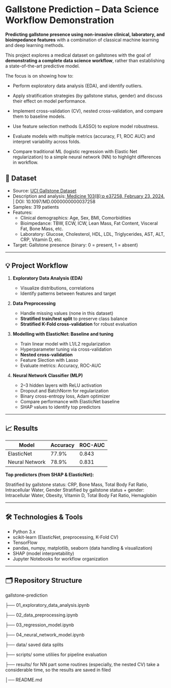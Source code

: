 # Gallstone Prediction – Data Science Workflow Demonstration

**Predicting gallstone presence using non-invasive clinical, laboratory, and bioimpedance features** with a combination of classical machine learning and deep learning methods.  

This project explores a medical dataset on gallstones with the goal of **demonstrating a complete data science workflow**, rather than establishing a state-of-the-art predictive model.

The focus is on showing how to:

- Perform exploratory data analysis (EDA), and identify outliers.

- Apply stratification strategies (by gallstone status, gender) and discuss their effect on model performance.

- Implement cross-validation (CV), nested cross-validation, and compare them to baseline models.

- Use feature selection methods (LASSO) to explore model robustness.

- Evaluate models with multiple metrics (accuracy, F1, ROC AUC) and interpret variability across folds.

- Compare traditional ML (logistic regression with Elastic Net regularization) to a simple neural network (NN) to highlight differences in workflow.



## 📂 Dataset

- Source: [UCI Gallstone Dataset](https://www.kaggle.com/datasets/xixama/gallstone-dataset-uci)
- Description and analysis:[ Medicine 103(8):p e37258, February 23, 2024.](https://journals.lww.com/md-journal/toc/2024/02230) | DOI: 10.1097/MD.0000000000037258  
- Samples: 319 patients  
- Features:  
  - Clinical demographics: Age, Sex, BMI, Comorbidities  
  - Bioimpedance: TBW, ECW, ICW, Lean Mass, Fat Content, Visceral Fat, Bone Mass, etc.  
  - Laboratory: Glucose, Cholesterol, HDL, LDL, Triglycerides, AST, ALT, CRP, Vitamin D, etc.  
- Target: Gallstone presence (binary: 0 = present, 1 = absent)  

---

## 💡 Project Workflow

1. **Exploratory Data Analysis (EDA)**  
   - Visualize distributions, correlations  
   - Identify patterns between features and target  

2. **Data Preprocessing**  
   - Handle missing values (none in this dataset)  
   - **Stratified train/test split** to preserve class balance  
   - **Stratified K-Fold cross-validation** for robust evaluation  

3. **Modelling with ElasticNet: Baseline and tuning**  
   - Train linear model with L1/L2 regularization  
   - Hyperparameter tuning via cross-validation
   - **Nested cross-validation**
   - Feature Slection with Lasso
   - Evaluate metrics: Accuracy, ROC-AUC

4. **Neural Network Classifier (MLP)**  
   - 2–3 hidden layers with ReLU activation  
   - Dropout and BatchNorm for regularization  
   - Binary cross-entropy loss, Adam optimizer  
   - Compare performance with ElasticNet baseline  
   - SHAP values to identify top predictors

---

## 📈 Results

| Model          | Accuracy | ROC-AUC |
|----------------|---------|---------|
| ElasticNet     | 77.9%   | 0.843    |
| Neural Network | 78.9%   | 0.831    |

**Top predictors (from SHAP & ElasticNet):**
 
Stratified by gallstone status: CRP, Bone Mass, Total Body Fat Ratio, Intracellular Water, Gender
Stratified by gallstone status + gender: Intracellular Water, Obesity, Vitamin D, Total Body Fat Ratio, Hemaglobin

---

## 🛠️ Technologies & Tools

- Python 3.x  
- scikit-learn (ElasticNet, preprocessing, K-Fold CV)  
- TensorFlow  
- pandas, numpy, matplotlib, seaborn (data handling & visualization)  
- SHAP (model interpretability)  
- Jupyter Notebooks for workflow organization  

---

## 🗂️ Repository Structure

gallstone-prediction

├── 01_exploratory_data_analysis.ipynb

├── 02_data_preprocessing.ipynb

├── 03_regression_model.ipynb

├── 04_neural_network_model.ipynb

├──  data/ saved data splits

├── scripts/ some utiliies for pipeline evaluation

├── results/ for NN part some routines (especially, the nested CV) take a considerable time, so the results are saved in filed

│── README.md